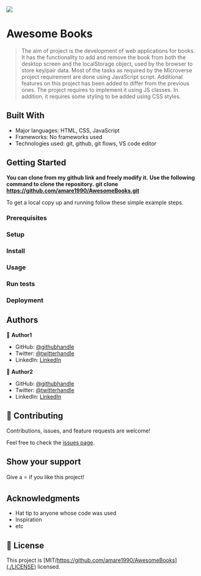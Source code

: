 ![](https://img.shields.io/badge/Microverse-blueviolet)

# Awesome Books

> The aim of  project is the development of web applications for books. It has the functionality to add and remove the book from both the desktop screen and the localStorage object, used by the browser to store key/pair data. Most of the tasks as required by the Microverse project requirement are done using JavaScript script. Additional features on this project has been added to differ from the previous ones. The project requires to implement it using JS classes. In addition, it requires some styling to be added using CSS styles.


## Built With

- Major languages: HTML, CSS, JavaScript
- Frameworks: No frameworks used
- Technologies used: git, github, git flows, VS code editor


## Getting Started

**You can clone from my github link and freely modify it.**
**Use the following command to clone the repository.**
**git clone https://github.com/amare1990/AwesomeBooks.git**


To get a local copy up and running follow these simple example steps.

### Prerequisites

### Setup

### Install

### Usage

### Run tests

### Deployment



## Authors

👤 **Author1**

- GitHub: [@githubhandle](https://github.com/amare1990)
- Twitter: [@twitterhandle](https://twitter.com/twitterhandle)
- LinkedIn: [LinkedIn](https://linkedin.com/in/linkedinhandle)

👤 **Author2**

- GitHub: [@githubhandle](https://github.com/githubhandle)
- Twitter: [@twitterhandle](https://twitter.com/twitterhandle)
- LinkedIn: [LinkedIn](https://linkedin.com/in/linkedinhandle)

## 🤝 Contributing

Contributions, issues, and feature requests are welcome!

Feel free to check the [issues page](../../issues/).

## Show your support

Give a ⭐️ if you like this project!

## Acknowledgments

- Hat tip to anyone whose code was used
- Inspiration
- etc

## 📝 License

This project is [MIT/https://github.com/amare1990/AwesomeBooks](./LICENSE) licensed.
